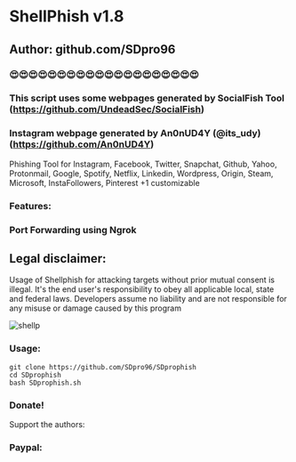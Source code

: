 # ShellPhish v1.8
## Author: github.com/SDpro96
### 😍😍😍😍😍😍😍😍😍😍😍😍😍😍😍😍😍😍😍😍 
### This script uses some webpages generated by SocialFish Tool (https://github.com/UndeadSec/SocialFish)
### Instagram webpage generated by An0nUD4Y (@its_udy) (https://github.com/An0nUD4Y)

Phishing Tool for Instagram, Facebook, Twitter, Snapchat, Github, Yahoo, Protonmail, Google, Spotify, Netflix, Linkedin, Wordpress, Origin, Steam, Microsoft, InstaFollowers, Pinterest +1 customizable

### Features:
### Port Forwarding using Ngrok

## Legal disclaimer:

Usage of Shellphish for attacking targets without prior mutual consent is illegal. It's the end user's responsibility to obey all applicable local, state and federal laws. Developers assume no liability and are not responsible for any misuse or damage caused by this program 

![shellp](https://www.facebook.com/108311724209393/posts/108330164207549/)

### Usage:
```
git clone https://github.com/SDpro96/SDprophish
cd SDprophish
bash SDprophish.sh
```

### Donate!
Support the authors:
### Paypal:
